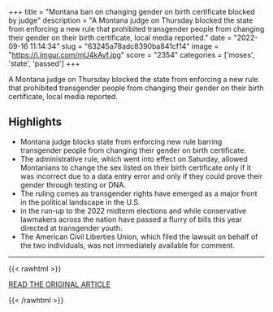 +++
title = "Montana ban on changing gender on birth certificate blocked by judge"
description = "A Montana judge on Thursday blocked the state from enforcing a new rule that prohibited transgender people from changing their gender on their birth certificate, local media reported."
date = "2022-09-16 11:14:34"
slug = "63245a78adc8390ba841cf14"
image = "https://i.imgur.com/mU4kAvf.jpg"
score = "2354"
categories = ['moses', 'state', 'passed']
+++

A Montana judge on Thursday blocked the state from enforcing a new rule that prohibited transgender people from changing their gender on their birth certificate, local media reported.

## Highlights

- Montana judge blocks state from enforcing new rule barring transgender people from changing their gender on birth certificate.
- The administrative rule, which went into effect on Saturday, allowed Montanians to change the sex listed on their birth certificate only if it was incorrect due to a data entry error and only if they could prove their gender through testing or DNA.
- The ruling comes as transgender rights have emerged as a major front in the political landscape in the U.S.
- in the run-up to the 2022 midterm elections and while conservative lawmakers across the nation have passed a flurry of bills this year directed at transgender youth.
- The American Civil Liberties Union, which filed the lawsuit on behalf of the two individuals, was not immediately available for comment.

---

{{< rawhtml >}}
  <p class="article-category">
    <a target="_blank" href="https://www.reuters.com/legal/montana-ban-changing-gender-birth-certificate-blocked-by-judge-2022-09-15/">READ THE ORIGINAL ARTICLE</a>
  </p>
{{< /rawhtml >}}
